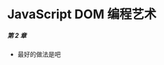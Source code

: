 # JavaScript DOM 编程艺术

##### 第 2 章

- 最好的做法是吧 **<script>** 标签放到 HTML 文档的最后，**</body>** 标签之前。这样能使浏览器更快地加载页面。
- 解释型程序设计语言不需要编译器—它们仅需要解释器。
- JavaSctipy 允许程序员直接对变量赋值而无需事先声明。
- 在 JavaScript 语言里，变量和其他语法元素的名字都是区分字母和大小写的。
- JavaScript 语法不允许变量名🀄️包含空格或标点符号（美元符号 “💲” 例外）。
- 通常驼峰格式是函数名、方法名和对象属性名命名的首选格式。
- 在 JavaScript 🀄️， 所🈶️的变量实际上都是某种类型的对象。
- 相等操作符 == 认为空字符串与 false 的含义相同。